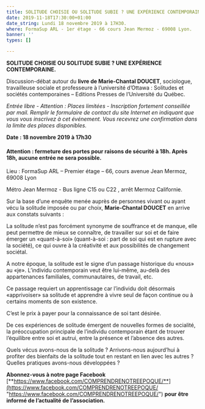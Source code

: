 ```yaml
---
title: SOLITUDE CHOISIE OU SOLITUDE SUBIE ? UNE EXPÉRIENCE CONTEMPORAINE.
date: 2019-11-18T17:30:00+01:00
date_string: Lundi 18 novembre 2019 à 17H30.
where: FormaSup ARL - 1er étage - 66 cours Jean Mermoz - 69008 Lyon.
banner: ''
types: []

---
```

**SOLITUDE CHOISIE OU SOLITUDE SUBIE ? UNE EXPÉRIENCE CONTEMPORAINE.**

Discussion-débat autour du **livre de Marie-Chantal DOUCET**, sociologue, travailleuse sociale et professeure à l’université d’Ottawa : Solitudes et sociétés contemporaines – Editions Presses de l’Université du Québec.

_Entrée libre - Attention : Places limitées - Inscription fortement conseillée par mail. Remplir le formulaire de contact du site Internet en indiquant que vous vous inscrivez à cet événement. Vous recevrez une confirmation dans la limite des places disponibles._

**Date : 18 novembre 2019 à 17h30**

#### **Attention : fermeture des portes pour raisons de sécurité à 18h. Après 18h, aucune entrée ne sera possible.**

Lieu : FormaSup ARL – Premier étage – 66, cours avenue Jean Mermoz, 69008 Lyon

Métro Jean Mermoz - Bus ligne C15 ou C22 , arrêt Mermoz Californie.

Sur la base d’une enquête menée auprès de personnes vivant ou ayant vécu la solitude imposée ou par choix, **Marie-Chantal DOUCET** en arrive aux constats suivants :

La solitude n’est pas forcément synonyme de souffrance et de manque, elle peut permettre de mieux se connaître, de travailler sur soi et de faire émerger un «quant-à-soi» (quant-à-soi : part de soi qui est en rupture avec la société), ce qui ouvre à la créativité et aux possibilités de changement sociétal.

A notre époque, la solitude est le signe d’un passage historique du «nous» au «je». L’individu contemporain veut être lui-même, au-delà des appartenances familiales, communautaires, de travail, etc.

Ce passage requiert un apprentissage car l’individu doit désormais «apprivoiser» sa solitude et apprendre à vivre seul de façon continue ou à certains moments de son existence.

C’est le prix à payer pour la connaissance de soi tant désirée.

De ces expériences de solitude émergent de nouvelles formes de socialité, la préoccupation principale de l’individu contemporain étant de trouver l’équilibre entre soi et autrui, entre la présence et l’absence des autres.

Quels vécus avons-nous de la solitude ? Arrivons-nous aujourd’hui à profiter des bienfaits de la solitude tout en restant en lien avec les autres ? Quelles pratiques avons-nous développées ?

**Abonnez-vous à notre page Facebook** [**https://www.facebook.com/COMPRENDRENOTREEPOQUE/**](https://www.facebook.com/COMPRENDRENOTREEPOQUE/ "https://www.facebook.com/COMPRENDRENOTREEPOQUE/") **pour être informé de l’actualité de l’association.**